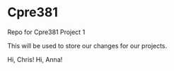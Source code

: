 # Cpre381
Repo for Cpre381 Project 1

This will be used to store our changes for our projects.

Hi, Chris!
Hi, Anna!
